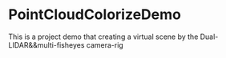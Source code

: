 # PointCloudColorizeDemo
This is a project demo that creating a virtual scene by the Dual-LIDAR&amp;&amp;multi-fisheyes camera-rig 

